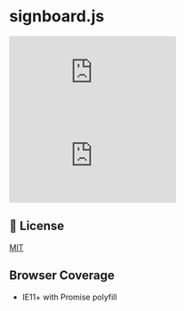 # signboard.js

<!-- BADGES -->
![npm](https://img.shields.io/npm/v/signboard.js?style=for-the-badge)
![GitHub](https://img.shields.io/github/license/woodneck/signboard.js?style=for-the-badge)

## 📜 License
[MIT](https://github.com/WoodNeck/signboard.js/blob/master/LICENSE)

## Browser Coverage
- IE11+ with Promise polyfill
